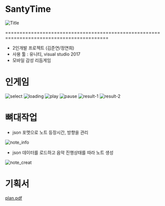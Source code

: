 # SantyTime
![Title](https://user-images.githubusercontent.com/26218409/165750404-9f2565eb-e1bb-457f-add6-4a10696ff999.png)


==========================================================================================

* 2인개발 프로젝트 (김준연/정연희)
* 사용 툴 : 유니티, visual studio 2017
* 모바일 감성 리듬게임

# 인게임 
![select](https://user-images.githubusercontent.com/26218409/165755035-f2091050-4168-47ed-8b5d-57f8e184a5f1.png)
![loading](https://user-images.githubusercontent.com/26218409/165755037-61c509c8-3b31-40d3-924b-cd5e3302de03.png)
![play](https://user-images.githubusercontent.com/26218409/165755047-47672d42-d7a1-4fa3-8c5c-6cacc3f10888.png)
![pause](https://user-images.githubusercontent.com/26218409/165755046-824eaf47-9626-494b-9013-70e7a30a0801.png)
![result-1](https://user-images.githubusercontent.com/26218409/165755051-cb74702c-655c-4294-8848-0ebd589f196f.png)
![result-2](https://user-images.githubusercontent.com/26218409/165755053-ef4141ab-2ea9-432e-a71e-3e529fa7ceee.png)

# 뼈대작업
* json 포맷으로 노트 등장시간, 방향을 관리

![note_info](https://user-images.githubusercontent.com/26218409/165755817-1c962063-0b8e-4ff3-97f9-bb19f961b1c6.png)

* json 데이터를 로드하고 음악 진행상태를 따라 노트 생성

![note_creat](https://user-images.githubusercontent.com/26218409/165756685-36e1dc46-8d43-4d01-bd14-a3a552e530ca.png)

# 기획서
[plan.pdf](https://github.com/mynamejohn/SantyTime/files/8582676/plan.pdf)
